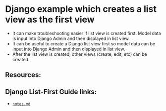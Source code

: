 # Django example which creates a list view as the first view
* It can make troubleshooting easier if list view is created first. Model data is input into Django Admin and then displayed in list view.
* It can be useful to create a Django list view first so model data can be input into Django Admin and then displayed in list view.
* After the list view is created, other views (create, edit, etc) can be created.

## Resources:

## Django List-First Guide links:
* [`notes.md`](./notes/notes.md)